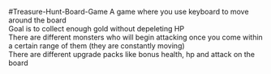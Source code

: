 #Treasure-Hunt-Board-Game
A game where you use keyboard to move around the board <br />
Goal is to collect enough gold without depeleting HP <br />
There are different monsters who will begin attacking once you come within a certain range of them (they are constantly moving) <br />
There are different upgrade packs like bonus health, hp and attack on the board <br />
